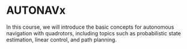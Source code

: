 AUTONAVx
========

In this course, we will introduce the basic concepts for autonomous navigation with quadrotors, including topics such as probabilistic state estimation, linear control, and path planning.
